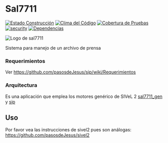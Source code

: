 # Sal7711
[![Estado Construcción](https://api.travis-ci.org/pasosdeJesus/sal7711.svg?branch=master)](https://travis-ci.org/pasosdeJesus/sal7711) [![Clima del Código](https://codeclimate.com/github/pasosdeJesus/sal7711/badges/gpa.svg)](https://codeclimate.com/github/pasosdeJesus/sal7711) [![Cobertura de Pruebas](https://codeclimate.com/github/pasosdeJesus/sal7711/badges/coverage.svg)](https://codeclimate.com/github/pasosdeJesus/sal7711) [![security](https://hakiri.io/github/pasosdeJesus/sal7711/master.svg)](https://hakiri.io/github/pasosdeJesus/sal7711/master) [![Dependencias](https://gemnasium.com/pasosdeJesus/sal7711.svg)](https://gemnasium.com/pasosdeJesus/sal7711) 

![Logo de sal7711](https://raw.githubusercontent.com/pasosdeJesus/sal7711/master/public/images/logo.jpg)

Sistema para manejo de un archivo de prensa

### Requerimientos

Ver <https://github.com/pasosdeJesus/sip/wiki/Requerimientos>

### Arquitectura

Es una aplicación que emplea los motores genérico de SIVeL 2
[sal7711_gen](https://github.com/pasosdeJesus/sal7711_gen)
y  [sip](https://github.com/pasosdeJesus/sip)


## Uso

Por favor vea las instrucciones de sivel2 pues son análogas:
<https://github.com/pasosdeJesus/sivel2>

